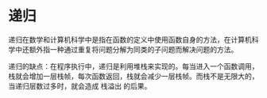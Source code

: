 # 递归

递归在数学和计算机科学中是指在函数的定义中使用函数自身的方法，在计算机科学中还额外指一种通过重复将问题分解为同类的子问题而解决问题的方法。

递归的缺点：在程序执行中，递归是利用堆栈来实现的。每当进入一个函数调用，栈就会增加一层栈帧，每次函数返回，栈就会减少一层栈帧。而栈不是无限大的，当递归层数过多时，就会造成 栈溢出 的后果。